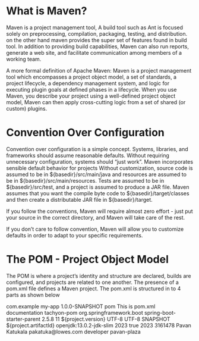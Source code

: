 # What is Maven?
Maven is a project management tool, A build tool such as Ant is focused solely on preprocessing, compilation, packaging, testing, and distribution. on the other hand maven provides the super set of features found in build tool. In addition to providing build capabilities, Maven can also run reports, generate a web site, and facilitate communication among members of a working team.

A more formal definition of Apache Maven: Maven is a project management tool which encompasses a project object model, a set of standards, a project lifecycle, a dependency management system, and logic for executing plugin goals at defined phases in a lifecycle. When you use Maven, you describe your project using a well-defined project object model, Maven can then apply cross-cutting logic from a set of shared (or custom) plugins.

# Convention Over Configuration
Convention over configuration is a simple concept. Systems, libraries, and frameworks should assume reasonable defaults. Without requiring unnecessary configuration, systems should “just work”. Maven incorporates sensible default behavior for projects Without customization, source code is assumed to be in ${basedir}/src/main/java and resources are assumed to be in ${basedir}/src/main/resources. Tests are assumed to be in ${basedir}/src/test, and a project is assumed to produce a JAR file. Maven assumes that you want the compile byte code to ${basedir}/target/classes and then create a distributable JAR file in ${basedir}/target.

If you follow the conventions, Maven will require almost zero effort - just put your source in the correct directory, and Maven will take care of the rest.

If you don’t care to follow convention, Maven will allow you to customize defaults in order to adapt to your specific requirements.

# The POM - Project Object Model

The POM is where a project’s identity and structure are declared, builds are configured, and projects are related to one another. The presence of a pom.xml file defines a Maven project.
The pom.xml is structured in to 4 parts as shown below

<p><project xmlns="http://maven.apache.org/POM/4.0.0" xmlns:xsi="http://www.w3.org/2001/XMLSchema-instance" xsi:schemaLocation="http://maven.apache.org/POM/4.0.0 http://maven.apache.org/xsd/maven-4.0.0.xsd">
<!-- Basics -->
           <groupId>com.example</groupId>
           <artifactId>my-app</artifactId>
           <version>1.0.0-SNAPSHOT</version>
           <packaging>pom<packaging>
           <description>This is pom.xml documentation </description>
        <modules>
            <module>tachyon-pom</module>
        </modules>
    <parent>
           <groupId>org.springframework.boot</groupId>
           <artifactId>spring-boot-starter-parent</artifactId>
           <version>2.5.8</version>
           <relativePath /> <!-- lookup parent from repository -->
    </parent>
    <properties>
           <java.version>11</java.version>
           <tdp.version>${project.version}</tdp.version>
           <project.build.sourceEncoding>UTF-8</project.build.sourceEncoding>
           <project.reporting.outputEncoding>UTF-8</project.reporting.outputEncoding>
           <imageVersion>SNAPSHOT</imageVersion>
           <dockerImageName>${project.artifactId}</dockerImageName>
           <openJdkImage>openjdk:13.0.2-jdk-slim</openJdkImage>
           <year>2023</year>
           <dockerfile.skip>true</dockerfile.skip>
    </properties>
    <dependencyManagement>
         <dependencies>
                <!-- Spring -->
                <!-- Spring AOP + AspectJ -->
                <!-- Google -->
                <!-- Apache -->
                <!-- Object Mappers -->
                <!-- Logging -->
                <!-- InHouse -->
                <!-- Others -->
                <!-- Test -->
         </dependencies>
    </dependencyManagement>

  <!-- Build Settings -->
<build>
    <pluginManagement>
    <plugins>
        <!-- Basic plugins -->
        <!-- Quality Plugins -->
        <!-- Report Plugins -->
        <!-- Docker -->
        <!-- Release -->
    </plugins>
    </pluginManagement>
</build>
<!-- Reports -->
    <reporting>
        <plugins>
        </plugins>
    </reporting>
<!-- Project Information -->
    <url></url>
    <inceptionYear>2023</inceptionYear>
    <developers>
        <developer>
            <id>3161478</id>
            <name>Pavan Katukala</name>
            <email>pakatuka@lowes.com</email>
            <roles>
                <role>developer</role>
            </roles>
        </developer>
    </developers>
    <!-- Environment Settings -->
    <scm>
        <connection></connection>
        <developerConnection></developerConnection>
        <url></url>
        <tag>pavan-plaza</tag>
    </scm>
<profiles>
</profiles>
</project></p>

